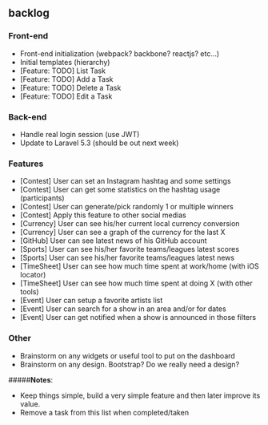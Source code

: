 ## backlog

### Front-end
- Front-end initialization (webpack? backbone? reactjs? etc...)
- Initial templates (hierarchy)
- [Feature: TODO] List Task
- [Feature: TODO] Add a Task
- [Feature: TODO] Delete a Task
- [Feature: TODO] Edit a Task

### Back-end
- Handle real login session (use JWT)
- Update to Laravel 5.3 (should be out next week)

### Features
- [Contest] User can set an Instagram hashtag and some settings
- [Contest] User can get some statistics on the hashtag usage (participants)
- [Contest] User can generate/pick randomly 1 or multiple winners
- [Contest] Apply this feature to other social medias
- [Currency] User can see his/her current local currency conversion
- [Currency] User can see a graph of the currency for the last X
- [GitHub] User can see latest news of his GitHub account
- [Sports] User can see his/her favorite teams/leagues latest scores
- [Sports] User can see his/her favorite teams/leagues latest news
- [TimeSheet] User can see how much time spent at work/home (with iOS locator)
- [TimeSheet] User can see how much time spent at doing X (with other tools)
- [Event] User can setup a favorite artists list
- [Event] User can search for a show in an area and/or for dates
- [Event] User can get notified when a show is announced in those filters


### Other
- Brainstorm on any widgets or useful tool to put on the dashboard
- Brainstorm on any design. Bootstrap? Do we really need a design?

#####**Notes**:
- Keep things simple, build a very simple feature and then later improve its value.
- Remove a task from this list when completed/taken
